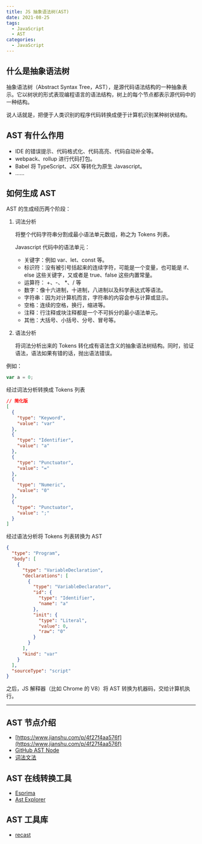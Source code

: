 ```yaml
---
title: JS 抽象语法树(AST)
date: 2021-08-25
tags:
  - JavaScript
  - AST
categories:
  - JavaScript
---
```


## 什么是抽象语法树

抽象语法树（Abstract Syntax Tree，AST），是源代码语法结构的一种抽象表示。它以树状的形式表现编程语言的语法结构，树上的每个节点都表示源代码中的一种结构。

说人话就是，把便于人类识别的程序代码转换成便于计算机识别某种树状结构。

## AST 有什么作用

- IDE 的错误提示、代码格式化、代码高亮、代码自动补全等。
- webpack、rollup 进行代码打包。
- Babel 将 TypeScript、JSX 等转化为原生 Javascript。
- ......

## 如何生成 AST

AST 的生成经历两个阶段：

1. 词法分析

   将整个代码字符串分割成最小语法单元数组，称之为 Tokens 列表。

   Javascript 代码中的语法单元：

   - 关键字：例如 var、let、const 等。
   - 标识符：没有被引号括起来的连续字符，可能是一个变量，也可能是 if、else 这些关键字，又或者是 true、false 这些内置常量。
   - 运算符： +、-、 \*、/ 等
   - 数字：像十六进制，十进制，八进制以及科学表达式等语法。
   - 字符串：因为对计算机而言，字符串的内容会参与计算或显示。
   - 空格：连续的空格，换行，缩进等。
   - 注释：行注释或块注释都是一个不可拆分的最小语法单元。
   - 其他：大括号、小括号、分号、冒号等。

2. 语法分析

   将词法分析出来的 Tokens 转化成有语法含义的抽象语法树结构。同时，验证语法，语法如果有错的话，抛出语法错误。

例如：

```js
var a = 0;
```

经过词法分析转换成 Tokens 列表

```json
// 简化版
[
  {
    "type": "Keyword",
    "value": "var"
  },
  {
    "type": "Identifier",
    "value": "a"
  },
  {
    "type": "Punctuator",
    "value": "="
  },
  {
    "type": "Numeric",
    "value": "0"
  },
  {
    "type": "Punctuator",
    "value": ";"
  }
]
```

经过语法分析将 Tokens 列表转换为 AST

```json
{
  "type": "Program",
  "body": [
    {
      "type": "VariableDeclaration",
      "declarations": [
        {
          "type": "VariableDeclarator",
          "id": {
            "type": "Identifier",
            "name": "a"
          },
          "init": {
            "type": "Literal",
            "value": 0,
            "raw": "0"
          }
        }
      ],
      "kind": "var"
    }
  ],
  "sourceType": "script"
}
```

之后，JS 解释器（比如 Chrome 的 V8）将 AST 转换为机器码，交给计算机执行。

---

## AST 节点介绍

- [https://www.jianshu.com/p/4f27f4aa576f](https://www.jianshu.com/p/4f27f4aa576f)
- [GitHub AST Node](https://github.com/babel/babel/blob/master/packages/babel-parser/ast/spec.md)
- [词法文法](https://developer.mozilla.org/zh-CN/docs/Web/JavaScript/Reference/Lexical_grammar)

## AST 在线转换工具

- [Esprima](https://esprima.org/demo/parse.html)
- [Ast Explorer](https://astexplorer.net/)

## AST 工具库

- [recast](https://github.com/benjamn/recast)
